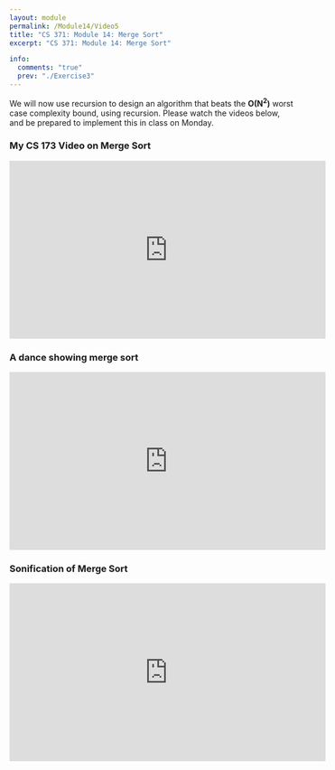 ```yaml
---
layout: module
permalink: /Module14/Video5
title: "CS 371: Module 14: Merge Sort"
excerpt: "CS 371: Module 14: Merge Sort"

info:
  comments: "true"
  prev: "./Exercise3"
---
```


<p>
We will now use recursion to design an algorithm that beats the <b>O(N<SUP>2</SUP>)</b> worst case complexity bound, using recursion.  Please watch the videos below, and be prepared to implement this in class on Monday.
</p>

<h3>My CS 173 Video on Merge Sort</h3>
<iframe width="560" height="315" src="https://www.youtube.com/embed/_V-7NpSXuB4" frameborder="0" allow="accelerometer; autoplay; clipboard-write; encrypted-media; gyroscope; picture-in-picture" allowfullscreen></iframe>

<h3>A dance showing merge sort</h3>
<iframe width="560" height="315" src="https://www.youtube.com/embed/XaqR3G_NVoo" frameborder="0" allow="accelerometer; autoplay; clipboard-write; encrypted-media; gyroscope; picture-in-picture" allowfullscreen></iframe>

<h3>Sonification of Merge Sort</h3>

<iframe width="560" height="315" src="https://www.youtube.com/embed/ZRPoEKHXTJg" frameborder="0" allow="accelerometer; autoplay; clipboard-write; encrypted-media; gyroscope; picture-in-picture" allowfullscreen></iframe>
